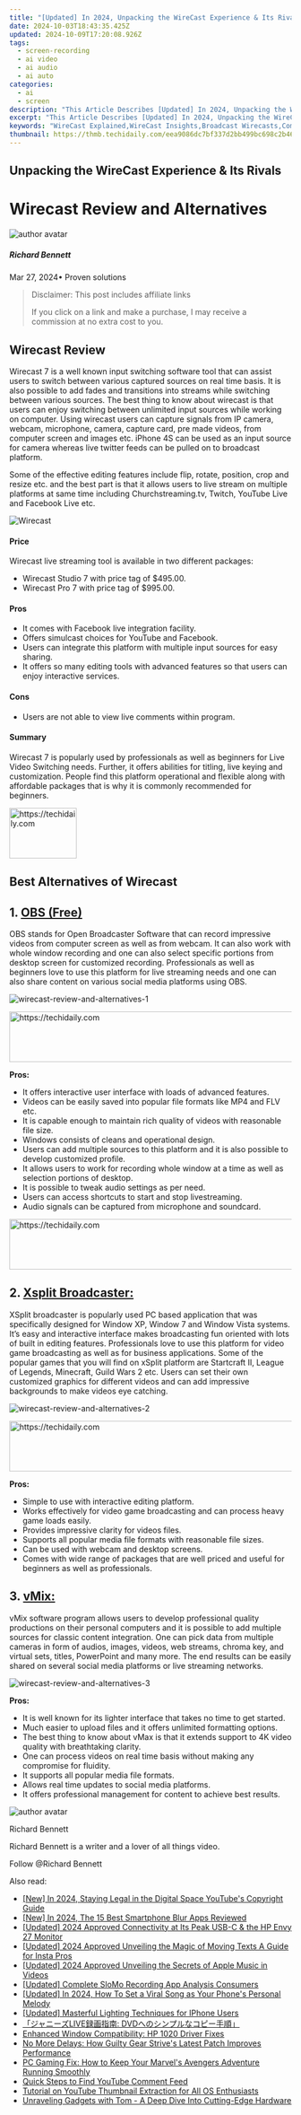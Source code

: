 ```yaml
---
title: "[Updated] In 2024, Unpacking the WireCast Experience & Its Rivals"
date: 2024-10-03T18:43:35.425Z
updated: 2024-10-09T17:20:08.926Z
tags: 
  - screen-recording
  - ai video
  - ai audio
  - ai auto
categories: 
  - ai
  - screen
description: "This Article Describes [Updated] In 2024, Unpacking the WireCast Experience & Its Rivals"
excerpt: "This Article Describes [Updated] In 2024, Unpacking the WireCast Experience & Its Rivals"
keywords: "WireCast Explained,WireCast Insights,Broadcast Wirecasts,Comparing WireCast,WireCast vs Rivals,Understanding WireCast,WireCast Experience"
thumbnail: https://thmb.techidaily.com/eea9086dc7bf337d2bb499bc698c2b462f09146348f5ebcda0ff8ce585d15359.jpg
---
```


## Unpacking the WireCast Experience & Its Rivals

# Wirecast Review and Alternatives

![author avatar](https://images.wondershare.com/filmora/article-images/richard-bennett.jpg)

##### Richard Bennett

 Mar 27, 2024• Proven solutions

>  Disclaimer: This post includes affiliate links
>
>  If you click on a link and make a purchase, I may receive a commission at no extra cost to you.
>

## Wirecast Review

 Wirecast 7 is a well known input switching software tool that can assist users to switch between various captured sources on real time basis. It is also possible to add fades and transitions into streams while switching between various sources. The best thing to know about wirecast is that users can enjoy switching between unlimited input sources while working on computer. Using wirecast users can capture signals from IP camera, webcam, microphone, camera, capture card, pre made videos, from computer screen and images etc. iPhone 4S can be used as an input source for camera whereas live twitter feeds can be pulled on to broadcast platform.

 Some of the effective editing features include flip, rotate, position, crop and resize etc. and the best part is that it allows users to live stream on multiple platforms at same time including Churchstreaming.tv, Twitch, YouTube Live and Facebook Live etc.

![Wirecast ](https://images.wondershare.com/filmora/article-images/wirecast-1.jpg)

#### Price

 Wirecast live streaming tool is available in two different packages:

* Wirecast Studio 7 with price tag of $495.00.
* Wirecast Pro 7 with price tag of $995.00.

#### Pros

* It comes with Facebook live integration facility.
* Offers simulcast choices for YouTube and Facebook.
* Users can integrate this platform with multiple input sources for easy sharing.
* It offers so many editing tools with advanced features so that users can enjoy interactive services.

#### Cons

* Users are not able to view live comments within program.

#### Summary

 Wirecast 7 is popularly used by professionals as well as beginners for Live Video Switching needs. Further, it offers abilities for titling, live keying and customization. People find this platform operational and flexible along with affordable packages that is why it is commonly recommended for beginners.

<!-- affiliate ads begin -->
<a href="https://25home.pxf.io/c/5597632/2148635/16836" target="_top" id="2148635">
  <img src="//a.impactradius-go.com/display-ad/16836-2148635" border="0" alt="https://techidaily.com" width="120" height="90"/>
</a>
<img height="0" width="0" src="https://25home.pxf.io/i/5597632/2148635/16836" style="position:absolute;visibility:hidden;" border="0" />
<!-- affiliate ads end -->

## Best Alternatives of Wirecast

## 1. [OBS (Free)](https://obsproject.com/ )

 OBS stands for Open Broadcaster Software that can record impressive videos from computer screen as well as from webcam. It can also work with whole window recording and one can also select specific portions from desktop screen for customized recording. Professionals as well as beginners love to use this platform for live streaming needs and one can also share content on various social media platforms using OBS.

![wirecast-review-and-alternatives-1](https://images.wondershare.com/filmora/article-images/wirecast-review-and-alternatives-1.jpg)

<!-- affiliate ads begin -->
<a href="https://unicoeye.pxf.io/c/5597632/2134493/18498" target="_top" id="2134493">
  <img src="//a.impactradius-go.com/display-ad/18498-2134493" border="0" alt="https://techidaily.com" width="728" height="90"/>
</a>
<img height="0" width="0" src="https://unicoeye.pxf.io/i/5597632/2134493/18498" style="position:absolute;visibility:hidden;" border="0" />
<!-- affiliate ads end -->

**Pros:**

* It offers interactive user interface with loads of advanced features.
* Videos can be easily saved into popular file formats like MP4 and FLV etc.
* It is capable enough to maintain rich quality of videos with reasonable file size.
* Windows consists of cleans and operational design.
* Users can add multiple sources to this platform and it is also possible to develop customized profile.
* It allows users to work for recording whole window at a time as well as selection portions of desktop.
* It is possible to tweak audio settings as per need.
* Users can access shortcuts to start and stop livestreaming.
* Audio signals can be captured from microphone and soundcard.

<!-- affiliate ads begin -->
<a href="https://laganoo.pxf.io/c/5597632/1528696/16446" target="_top" id="1528696">
  <img src="//a.impactradius-go.com/display-ad/16446-1528696" border="0" alt="https://techidaily.com" width="728" height="90"/>
</a>
<img height="0" width="0" src="https://laganoo.pxf.io/i/5597632/1528696/16446" style="position:absolute;visibility:hidden;" border="0" />
<!-- affiliate ads end -->

## 2. [Xsplit Broadcaster:](https://www.xsplit.com)

 XSplit broadcaster is popularly used PC based application that was specifically designed for Window XP, Window 7 and Window Vista systems. It’s easy and interactive interface makes broadcasting fun oriented with lots of built in editing features. Professionals love to use this platform for video game broadcasting as well as for business applications. Some of the popular games that you will find on xSplit platform are Startcraft II, League of Legends, Minecraft, Guild Wars 2 etc. Users can set their own customized graphics for different videos and can add impressive backgrounds to make videos eye catching.

![wirecast-review-and-alternatives-2](https://images.wondershare.com/filmora/article-images/wirecast-review-and-alternatives-2.jpg)

<!-- affiliate ads begin -->
<a href="https://appsumo.8odi.net/c/5597632/2137394/7443" target="_top" id="2137394">
  <img src="//a.impactradius-go.com/display-ad/7443-2137394" border="0" alt="https://techidaily.com" width="600" height="90"/>
</a>
<img height="0" width="0" src="https://appsumo.8odi.net/i/5597632/2137394/7443" style="position:absolute;visibility:hidden;" border="0" />
<!-- affiliate ads end -->

**Pros:**

* Simple to use with interactive editing platform.
* Works effectively for video game broadcasting and can process heavy game loads easily.
* Provides impressive clarity for videos files.
* Supports all popular media file formats with reasonable file sizes.
* Can be used with webcam and desktop screens.
* Comes with wide range of packages that are well priced and useful for beginners as well as professionals.

## 3. [vMix:](http://www.vmix.com/)

 vMix software program allows users to develop professional quality productions on their personal computers and it is possible to add multiple sources for classic content integration. One can pick data from multiple cameras in form of audios, images, videos, web streams, chroma key, and virtual sets, titles, PowerPoint and many more. The end results can be easily shared on several social media platforms or live streaming networks.

![wirecast-review-and-alternatives-3](https://images.wondershare.com/filmora/article-images/wirecast-review-and-alternatives-3.jpg)

**Pros:**

* It is well known for its lighter interface that takes no time to get started.
* Much easier to upload files and it offers unlimited formatting options.
* The best thing to know about vMax is that it extends support to 4K video quality with breathtaking clarity.
* One can process videos on real time basis without making any compromise for fluidity.
* It supports all popular media file formats.
* Allows real time updates to social media platforms.
* It offers professional management for content to achieve best results.

![author avatar](https://images.wondershare.com/filmora/article-images/richard-bennett.jpg)

Richard Bennett

Richard Bennett is a writer and a lover of all things video.

Follow @Richard Bennett


<ins class="adsbygoogle"
     style="display:block"
     data-ad-format="autorelaxed"
     data-ad-client="ca-pub-7571918770474297"
     data-ad-slot="1223367746"></ins>



<ins class="adsbygoogle"
     style="display:block"
     data-ad-client="ca-pub-7571918770474297"
     data-ad-slot="8358498916"
     data-ad-format="auto"
     data-full-width-responsive="true"></ins>


<span class="atpl-alsoreadstyle">Also read:</span>
<div><ul>
<li><a href="https://youtube-blog.techidaily.com/n-2024-staying-legal-in-the-digital-space-youtubes-copyright-guide/"><u>[New] In 2024, Staying Legal in the Digital Space YouTube's Copyright Guide</u></a></li>
<li><a href="https://fox-http.techidaily.com/new-in-2024-the-15-best-smartphone-blur-apps-reviewed/"><u>[New] In 2024, The 15 Best Smartphone Blur Apps Reviewed</u></a></li>
<li><a href="https://fox-http.techidaily.com/updated-2024-approved-connectivity-at-its-peak-usb-c-and-the-hp-envy-27-monitor/"><u>[Updated] 2024 Approved Connectivity at Its Peak USB-C & the HP Envy 27 Monitor</u></a></li>
<li><a href="https://fox-http.techidaily.com/updated-2024-approved-unveiling-the-magic-of-moving-texts-a-guide-for-insta-pros/"><u>[Updated] 2024 Approved Unveiling the Magic of Moving Texts A Guide for Insta Pros</u></a></li>
<li><a href="https://fox-http.techidaily.com/updated-2024-approved-unveiling-the-secrets-of-apple-music-in-videos/"><u>[Updated] 2024 Approved Unveiling the Secrets of Apple Music in Videos</u></a></li>
<li><a href="https://extra-lessons.techidaily.com/updated-complete-slomo-recording-app-analysis-consumers/"><u>[Updated] Complete SloMo Recording App Analysis Consumers</u></a></li>
<li><a href="https://fox-http.techidaily.com/updated-in-2024-how-to-set-a-viral-song-as-your-phones-personal-melody/"><u>[Updated] In 2024, How To Set a Viral Song as Your Phone's Personal Melody</u></a></li>
<li><a href="https://fox-http.techidaily.com/updated-masterful-lighting-techniques-for-iphone-users/"><u>[Updated] Masterful Lighting Techniques for IPhone Users</u></a></li>
<li><a href="https://blog-min.techidaily.com/live-dvd/"><u>「ジャニーズLIVE録画指南: DVDへのシンプルなコピー手順」</u></a></li>
<li><a href="https://driver-install.techidaily.com/enhanced-window-compatibility-hp-1020-driver-fixes/"><u>Enhanced Window Compatibility: HP 1020 Driver Fixes</u></a></li>
<li><a href="https://win-answers.techidaily.com/no-more-delays-how-guilty-gear-strives-latest-patch-improves-performance/"><u>No More Delays: How Guilty Gear Strive's Latest Patch Improves Performance</u></a></li>
<li><a href="https://win-able.techidaily.com/pc-gaming-fix-how-to-keep-your-marvels-avengers-adventure-running-smoothly/"><u>PC Gaming Fix: How to Keep Your Marvel's Avengers Adventure Running Smoothly</u></a></li>
<li><a href="https://fox-http.techidaily.com/quick-steps-to-find-youtube-comment-feed/"><u>Quick Steps to Find YouTube Comment Feed</u></a></li>
<li><a href="https://youtube-videos.techidaily.com/tutorial-on-youtube-thumbnail-extraction-for-all-os-enthusiasts/"><u>Tutorial on YouTube Thumbnail Extraction for All OS Enthusiasts</u></a></li>
<li><a href="https://android-frp.techidaily.com/unraveling-gadgets-with-tom-a-deep-dive-into-cutting-edge-hardware/"><u>Unraveling Gadgets with Tom - A Deep Dive Into Cutting-Edge Hardware</u></a></li>
</ul></div>

